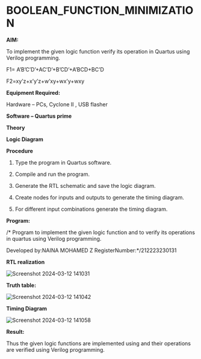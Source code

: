 # BOOLEAN_FUNCTION_MINIMIZATION

**AIM:**

To implement the given logic function verify its operation in Quartus using Verilog programming.

F1= A’B’C’D’+AC’D’+B’CD’+A’BCD+BC’D 

F2=xy’z+x’y’z+w’xy+wx’y+wxy

**Equipment Required:**

Hardware – PCs, Cyclone II , USB flasher

**Software – Quartus prime**

**Theory**

**Logic Diagram**

**Procedure**

1.	Type the program in Quartus software.

2.	Compile and run the program.

3.	Generate the RTL schematic and save the logic diagram.

4.	Create nodes for inputs and outputs to generate the timing diagram.

5.	For different input combinations generate the timing diagram.


**Program:**

/* Program to implement the given logic function and to verify its operations in quartus using Verilog programming. 


Developed by:NAINA MOHAMED Z
RegisterNumber:*/212223230131

**RTL realization**


![Screenshot 2024-03-12 141031](https://github.com/nainamohamed09642/BOOLEAN_FUNCTION_MINIMIZATION/assets/151916360/8387f582-2a43-4fb9-8e94-95011138e5cb)

**Truth table:**


![Screenshot 2024-03-12 141042](https://github.com/nainamohamed09642/BOOLEAN_FUNCTION_MINIMIZATION/assets/151916360/592bd9ac-c5af-427d-8bc8-660d1db57c20)

**Timing Diagram**


![Screenshot 2024-03-12 141058](https://github.com/nainamohamed09642/BOOLEAN_FUNCTION_MINIMIZATION/assets/151916360/ccfd3061-6f80-4b23-9260-15b863efe862)

**Result:**

Thus the given logic functions are implemented using and their operations are verified using Verilog programming.

